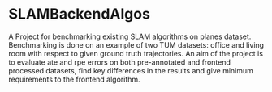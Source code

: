 # SLAMBackendAlgos

A Project for benchmarking existing SLAM algorithms on planes dataset. 
Benchmarking is done on an example of two TUM datasets: 
office and living room with respect to given ground truth trajectories. An aim of the project is to evaluate ate and rpe
errors on both pre-annotated and frontend processed datasets, find key differences in the results and give minimum 
requirements to the frontend algorithm.








